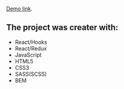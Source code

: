 [Demo link](https://kostyasabada.github.io/memcrab/).

## The project was creater with:

- React/Hooks
- React/Redux
- JavaScript
- HTML5
- CSS3
- SASS(SCSS)
- BEM
